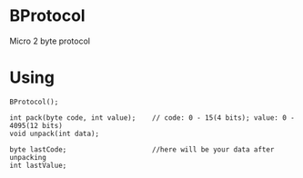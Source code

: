 # BProtocol
Micro 2 byte protocol

# Using
```
BProtocol();
		
int pack(byte code, int value);    // code: 0 - 15(4 bits); value: 0 - 4095(12 bits)
void unpack(int data); 
		
byte lastCode;                     //here will be your data after unpacking
int lastValue;
```
